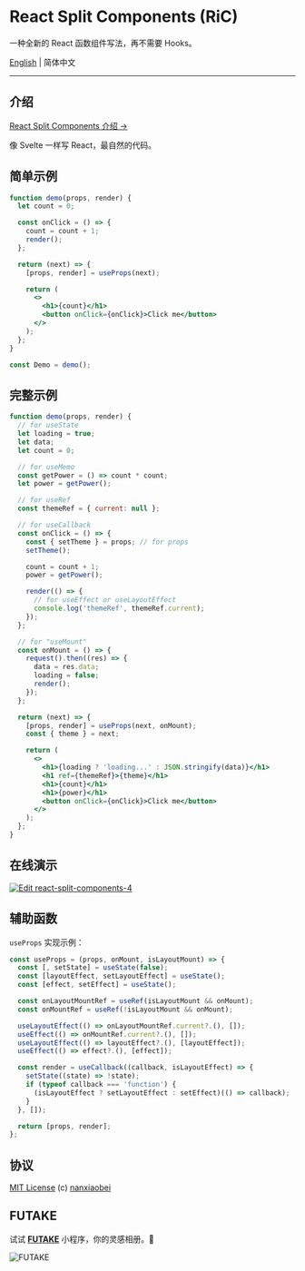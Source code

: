 # React Split Components (RiC)

一种全新的 React 函数组件写法，再不需要 Hooks。

[English](./README.md) | 简体中文

---

## 介绍

[React Split Components 介绍 →](./INTRODUCTION.zh-CN.md)

像 Svelte 一样写 React，最自然的代码。

## 简单示例

```jsx
function demo(props, render) {
  let count = 0;

  const onClick = () => {
    count = count + 1;
    render();
  };

  return (next) => {
    [props, render] = useProps(next);

    return (
      <>
        <h1>{count}</h1>
        <button onClick={onClick}>Click me</button>
      </>
    );
  };
}

const Demo = demo();
```

## 完整示例

```jsx
function demo(props, render) {
  // for useState
  let loading = true;
  let data;
  let count = 0;

  // for useMemo
  const getPower = () => count * count;
  let power = getPower();

  // for useRef
  const themeRef = { current: null };

  // for useCallback
  const onClick = () => {
    const { setTheme } = props; // for props
    setTheme();

    count = count + 1;
    power = getPower();

    render(() => {
      // for useEffect or useLayoutEffect
      console.log('themeRef', themeRef.current);
    });
  };

  // for "useMount"
  const onMount = () => {
    request().then((res) => {
      data = res.data;
      loading = false;
      render();
    });
  };

  return (next) => {
    [props, render] = useProps(next, onMount);
    const { theme } = next;

    return (
      <>
        <h1>{loading ? 'loading...' : JSON.stringify(data)}</h1>
        <h1 ref={themeRef}>{theme}</h1>
        <h1>{count}</h1>
        <h1>{power}</h1>
        <button onClick={onClick}>Click me</button>
      </>
    );
  };
}
```

## 在线演示

[![Edit react-split-components-4](https://codesandbox.io/static/img/play-codesandbox.svg)](https://codesandbox.io/s/react-split-components-4-y8hn8?fontsize=14&hidenavigation=1&theme=dark)

## 辅助函数

`useProps` 实现示例：

```jsx
const useProps = (props, onMount, isLayoutMount) => {
  const [, setState] = useState(false);
  const [layoutEffect, setLayoutEffect] = useState();
  const [effect, setEffect] = useState();

  const onLayoutMountRef = useRef(isLayoutMount && onMount);
  const onMountRef = useRef(!isLayoutMount && onMount);

  useLayoutEffect(() => onLayoutMountRef.current?.(), []);
  useEffect(() => onMountRef.current?.(), []);
  useLayoutEffect(() => layoutEffect?.(), [layoutEffect]);
  useEffect(() => effect?.(), [effect]);

  const render = useCallback((callback, isLayoutEffect) => {
    setState((state) => !state);
    if (typeof callback === 'function') {
      (isLayoutEffect ? setLayoutEffect : setEffect)(() => callback);
    }
  }, []);

  return [props, render];
};
```

## 协议

[MIT License](https://github.com/nanxiaobei/react-split-components/blob/main/LICENSE) (c) [nanxiaobei](https://lee.so/)

## FUTAKE

试试 [**FUTAKE**](https://sotake.com/f) 小程序，你的灵感相册。🌈

![FUTAKE](https://s3.jpg.cm/2021/09/21/IFG3wi.png)
